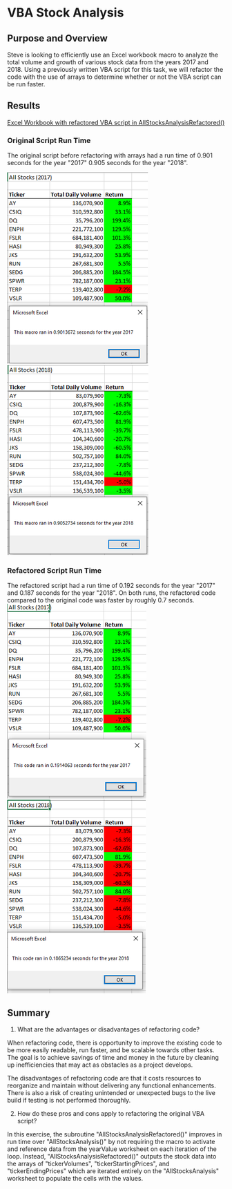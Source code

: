 # VBA Stock Analysis

## Purpose and Overview
Steve is looking to efficiently use an Excel workbook macro to analyze the total volume and growth of various stock data from the years 2017 and 2018. Using a previously written VBA script for this task, we will refactor the code with the use of arrays to determine whether or not the VBA script can be run faster.

## Results
[Excel Workbook with refactored VBA script in AllStocksAnalysisRefactored()](https://github.com/rptseng/stock-analysis/blob/main/VBA_Challenge.xlsm)
### Original Script Run Time
The original script before refactoring with arrays had a run time of 0.901 seconds for the year "2017" 0.905 seconds for the year "2018".

![VBA_2017_Original_Run_Time](https://github.com/rptseng/stock-analysis/blob/main/Resources/VBA_Challenge_2017_old_code_run.png)![VBA_2018_Original_Run_Time](https://github.com/rptseng/stock-analysis/blob/main/Resources/VBA_Challenge_2018_old_code_run.png)

### Refactored Script Run Time
The refactored script had a run time of 0.192 seconds for the year "2017" and 0.187 seconds for the year "2018". On both runs, the refactored code compared to the original code was faster by roughly 0.7 seconds.
![VBA_2017_Refactored_Run_Time](https://github.com/rptseng/stock-analysis/blob/main/Resources/VBA_Challenge_2017.png)![VBA_2017_Refactored_Run_Time](https://github.com/rptseng/stock-analysis/blob/main/Resources/VBA_Challenge_2018.png)

## Summary
1. What are the advantages or disadvantages of refactoring code?

When refactoring code, there is opportunity to improve the existing code to be more easily readable, run faster, and be scalable towards other tasks. The goal is to achieve savings of time and money in the future by cleaning up inefficiencies that may act as obstacles as a project develops.

The disadvantages of refactoring code are that it costs resources to reorganize and maintain without delivering any functional enhancements. There is also a risk of creating unintended or unexpected bugs to the live build if testing is not performed thoroughly.

2. How do these pros and cons apply to refactoring the original VBA script?

In this exercise, the subroutine "AllStocksAnalysisRefactored()" improves in run time over "AllStocksAnalysis()" by not requiring the macro to activate and reference data from the yearValue worksheet on each iteration of the loop. Instead, "AllStocksAnalysisRefactored()" outputs the stock data into the arrays of "tickerVolumes", "tickerStartingPrices", and "tickerEndingPrices" which are iterated entirely on the "AllStocksAnalysis" worksheet to populate the cells with the values.


